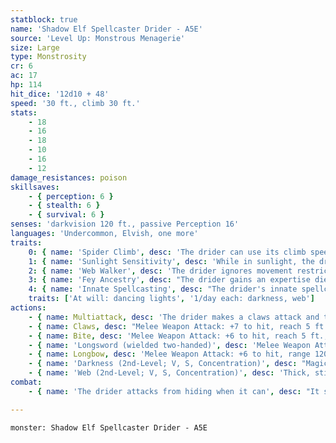 ```yaml
---
statblock: true
name: 'Shadow Elf Spellcaster Drider - A5E'
source: 'Level Up: Monstrous Menagerie'
size: Large
type: Monstrosity
cr: 6
ac: 17
hp: 114
hit_dice: '12d10 + 48'
speed: '30 ft., climb 30 ft.'
stats:
    - 18
    - 16
    - 18
    - 10
    - 16
    - 12
damage_resistances: poison
skillsaves:
    - { perception: 6 }
    - { stealth: 6 }
    - { survival: 6 }
senses: 'darkvision 120 ft., passive Perception 16'
languages: 'Undercommon, Elvish, one more'
traits:
    0: { name: 'Spider Climb', desc: 'The drider can use its climb speed even on difficult surfaces and upside down on ceilings.' }
    1: { name: 'Sunlight Sensitivity', desc: 'While in sunlight, the drider has disadvantage on attack rolls, as well as on Perception checks that rely on sight.' }
    2: { name: 'Web Walker', desc: 'The drider ignores movement restrictions imposed by webs.' }
    3: { name: 'Fey Ancestry', desc: "The drider gains an expertise die on saving throws against being charmed, and magic can't put it to sleep." }
    4: { name: 'Innate Spellcasting', desc: "The drider's innate spellcasting ability is Wisdom (spell save DC 14). The drider can innately cast the following spells, requiring no material components:" }
    traits: ['At will: dancing lights', '1/day each: darkness, web']
actions:
    - { name: Multiattack, desc: 'The drider makes a claws attack and then either a bite or longsword attack. Alternatively, it makes two longbow attacks.' }
    - { name: Claws, desc: "Melee Weapon Attack: +7 to hit, reach 5 ft., one target. Hit: 15 (2d10 + 4) piercing damage, and the target is grappled (escape DC 15). While grappling a target, the drider can't attack a different target with its claws." }
    - { name: Bite, desc: 'Melee Weapon Attack: +6 to hit, reach 5 ft., one grappled creature. Hit: 2 (1d4) piercing damage plus 13 (3d8) poison damage.' }
    - { name: 'Longsword (wielded two-handed)', desc: 'Melee Weapon Attack: +7 to hit, reach 5 ft., one target. Hit: 9 (1d10 + 4) slashing damage.' }
    - { name: Longbow, desc: 'Melee Weapon Attack: +6 to hit, range 120/600 ft., one target. Hit: 7 (1d8 + 3) piercing damage plus 7 (2d6) poison damage.' }
    - { name: 'Darkness (2nd-Level; V, S, Concentration)', desc: "Magical darkness spreads from a point within 30 feet, filling a 15-foot-radius sphere and spreading around corners. It remains for 1 minute. A creature with darkvision can't see through this darkness and nonmagical light can't illuminate it." }
    - { name: 'Web (2nd-Level; V, S, Concentration)', desc: 'Thick, sticky webs fill a 20-foot cube within 60 feet, lightly obscuring it and making it difficult terrain. The webs must either be anchored between two solid masses (such as walls) or layered 5 feet deep over a flat surface. Each creature that starts its turn in the webs or that enters them during its turn makes a DC 14 Dexterity saving throw. On a failure, it is restrained. A creature can escape by using an action to make a DC 14 Strength check. Any 5-foot cube of webs exposed to fire burns away in 1 round, dealing 5 (2d4) fire damage to any creature that starts its turn in the fire. The webs remain for 1 minute.' }
combat:
    - { name: 'The drider attacks from hiding when it can', desc: "It starts combat by grappling a target with its claws. If successful, it bites; otherwise, it attacks with its longsword. It doesn't bite creatures it knows to be resistant to poison damage, such as other driders." }

---
```

```statblock
monster: Shadow Elf Spellcaster Drider - A5E
```

